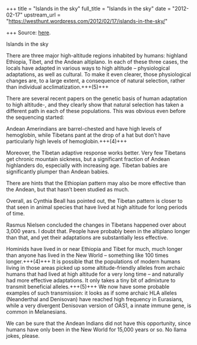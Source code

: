 +++
title = "Islands in the sky"
full_title = "Islands in the sky"
date = "2012-02-17"
upstream_url = "https://westhunt.wordpress.com/2012/02/17/islands-in-the-sky/"

+++
Source: [here](https://westhunt.wordpress.com/2012/02/17/islands-in-the-sky/).

Islands in the sky

There are three major high-altitude regions inhabited by humans:
highland Ethiopia, Tibet, and the Andean altiplano. In each of these
three cases, the locals have adapted in various ways to high altitude –
physiological adaptations, as well as cultural. To make it even clearer,
those physiological changes are, to a large extent, a consequence of
natural selection, rather than individual acclimatization.+++(5)+++

There are several recent papers on the genetic basis of human adaptation
to high altitude-, and they clearly show that natural selection has
taken a different path in each of these populations. This was obvious
even before the sequencing started: 

Andean Amerindians are
barrel-chested and have high levels of hemoglobin, while Tibetans pant
at the drop of a hat but don’t have particularly high levels of
hemoglobin.+++(4)+++

Moreover, the Tibetan adaptive response works better. Very
few Tibetans get chronic mountain sickness, but a significant fraction
of Andean highlanders do, especially with increasing age. Tibetan
babies are significantly plumper than Andean babies. 

There are hints
that the Ethiopian pattern may also be more effective than the Andean,
but that hasn’t been studied as much.

Overall, as Cynthia Beall has pointed out, the Tibetan pattern is
closer to that seen in animal species that have lived at high altitude
for long periods of time.

Rasmus Nielsen concluded the changes in Tibetans happened over about
3,000 years. I doubt that. People have probably been in the altiplano
longer than that, and yet their adaptations are substantially less
effective.

Hominids have lived in or near Ethiopia and Tibet for much, much longer
than anyone has lived in the New World – something like 100 times
longer.+++(4)+++ It is possible that the populations of modern humans living in
those areas picked up some altitude-friendly alleles from archaic humans
that had lived at high altitude for a very long time – and naturally had
more effective adaptations. It only takes a tiny bit of admixture to
transmit beneficial alleles.+++(5)+++ We now have some probable examples of
such transmission: it looks as if some archaic HLA alleles (Neanderthal
and Denisovan) have reached high frequency in Eurasians, while a very
divergent Denisovan version of OAS1, a innate immune gene, is common in
Melanesians.

We can be sure that the Andean Indians did not have this opportunity,
since humans have only been in the New World for 15,000 years or so. No
llama jokes, please.





